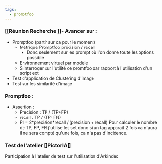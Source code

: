 ```yaml
---
tags:
  - promptfoo
---
```

### [[Réunion Recherche ]]- Avancer sur :
- Promptfoo (partir sur ca pour le moment)
	- Métrique Promptfoo précision / recall
		- Donc seulement sur les prompt où l'on donne toute les options possible
	- Environnement virtuel par modèle
	- S'interroger sur l'utilité de promtfoo par rapport à l'utilisation d'un script ext
- Test d'application de Clustering d'image
- Test sur les similarité d'image


### Promptfoo :
 - Assertion : 
	- Precision : TP / (TP+FP)
	- recall : TP / (TP+FN)
	- F1 = 2\*precision\*recall / (precision + recall)
Pour calculer le nombre de TP, FP, FN j'utilise les set donc si un tag apparait 2 fois ca n'aura il ne sera compté qu'une fois, ca n'a pas d'incidence.

### Test de l'atelier [[PictorIA]]
Participation à l'atelier de test sur l'utilisation d'Arkindex
